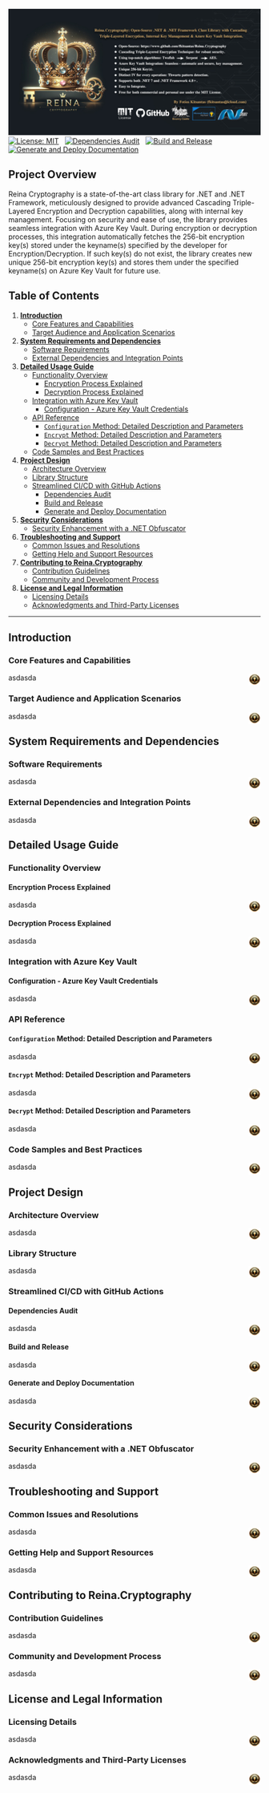 ![Reina Cryptography Library](/Resources/Reina-Cryptography-Preview.jpg)
[![License: MIT](https://img.shields.io/badge/License-MIT-green.svg)](https://opensource.org/license/mit/) &nbsp; [![Dependencies Audit](https://github.com/fkitsantas/Reina.Cryptography/actions/workflows/dependencies-audit.yml/badge.svg)](https://github.com/fkitsantas/Reina.Cryptography/actions/workflows/dependencies-audit.yml) &nbsp; [![Build and Release](https://github.com/fkitsantas/Reina.Cryptography/actions/workflows/build-and-release.yml/badge.svg)](https://github.com/fkitsantas/Reina.Cryptography/actions/workflows/build-and-release.yml) &nbsp; [![Generate and Deploy Documentation](https://github.com/fkitsantas/Reina.Cryptography/actions/workflows/generate-and-deploy-documentation.yml/badge.svg)](https://github.com/fkitsantas/Reina.Cryptography/actions/workflows/generate-and-deploy-documentation.yml)

## Project Overview
Reina Cryptography is a state-of-the-art class library for .NET and .NET Framework, meticulously designed to provide advanced Cascading Triple-Layered Encryption and Decryption capabilities, along with internal key management. Focusing on security and ease of use, the library provides seamless integration with Azure Key Vault. During encryption or decryption processes, this integration automatically fetches the 256-bit encryption key(s) stored under the keyname(s) specified by the developer for Encryption/Decryption. If such key(s) do not exist, the library creates new unique 256-bit encryption key(s) and stores them under the specified keyname(s) on Azure Key Vault for future use.

## Table of Contents

1. [**Introduction**](#introduction)
   - [Core Features and Capabilities](#core-features-and-capabilities)
   - [Target Audience and Application Scenarios](#target-audience-and-application-scenarios)
2. [**System Requirements and Dependencies**](#system-requirements-and-dependencies)
   - [Software Requirements](#software-requirements)
   - [External Dependencies and Integration Points](#external-dependencies-and-integration-points)
3. [**Detailed Usage Guide**](#detailed-usage-guide)
   - [Functionality Overview](#functionality-overview)
     - [Encryption Process Explained](#encryption-process-explained)
     - [Decryption Process Explained](#decryption-process-explained)
   - [Integration with Azure Key Vault](#integration-with-azure-key-vault)
      - [Configuration - Azure Key Vault Credentials](#configuration---azure-key-vault-credentials)
   - [API Reference](#api-reference)
     - [`Configuration` Method: Detailed Description and Parameters](#configuration-method-detailed-description-and-parameters)
     - [`Encrypt` Method: Detailed Description and Parameters](#encrypt-method-detailed-description-and-parameters)
     - [`Decrypt` Method: Detailed Description and Parameters](#decrypt-method-detailed-description-and-parameters)
   - [Code Samples and Best Practices](#code-samples-and-best-practices)
4. [**Project Design**](#project-design)
   - [Architecture Overview](#architecture-overview)
   - [Library Structure](#library-structure)
   - [Streamlined CI/CD with GitHub Actions](#streamlined-cicd-with-github-actions)
      - [Dependencies Audit](#dependencies-audit)
      - [Build and Release](#build-and-release)
      - [Generate and Deploy Documentation](#generate-and-deploy-documentation)
5. [**Security Considerations**](#security-considerations)
   - [Security Enhancement with a .NET Obfuscator](#security-enhancement-with-a-net-obfuscator)
6. [**Troubleshooting and Support**](#troubleshooting-and-support)
   - [Common Issues and Resolutions](#common-issues-and-resolutions)
   - [Getting Help and Support Resources](#getting-help-and-support-resources)
7. [**Contributing to Reina.Cryptography**](#contributing-to-reina-cryptography)
   - [Contribution Guidelines](#contribution-guidelines)
   - [Community and Development Process](#community-and-development-process)
8. [**License and Legal Information**](#license-and-legal-information)
   - [Licensing Details](#licensing-details)
   - [Acknowledgments and Third-Party Licenses](#acknowledgments-and-third-party-licenses)

---

## Introduction

### Core Features and Capabilities

asdasda
<a href="#table-of-contents"><img align="right" src="Resources/backtotop.png" width="24" height="24"></a>

### Target Audience and Application Scenarios

asdasda
<a href="#table-of-contents"><img align="right" src="Resources/backtotop.png" width="24" height="24"></a>

## System Requirements and Dependencies

### Software Requirements

asdasda
<a href="#table-of-contents"><img align="right" src="Resources/backtotop.png" width="24" height="24"></a>

### External Dependencies and Integration Points

asdasda
<a href="#table-of-contents"><img align="right" src="Resources/backtotop.png" width="24" height="24"></a>

## Detailed Usage Guide

### Functionality Overview

#### Encryption Process Explained

asdasda
<a href="#table-of-contents"><img align="right" src="Resources/backtotop.png" width="24" height="24"></a>

#### Decryption Process Explained

asdasda
<a href="#table-of-contents"><img align="right" src="Resources/backtotop.png" width="24" height="24"></a>

### Integration with Azure Key Vault

#### Configuration - Azure Key Vault Credentials

asdasda
<a href="#table-of-contents"><img align="right" src="Resources/backtotop.png" width="24" height="24"></a>

### API Reference

#### `Configuration` Method: Detailed Description and Parameters

asdasda
<a href="#table-of-contents"><img align="right" src="Resources/backtotop.png" width="24" height="24"></a>

#### `Encrypt` Method: Detailed Description and Parameters

asdasda
<a href="#table-of-contents"><img align="right" src="Resources/backtotop.png" width="24" height="24"></a>

#### `Decrypt` Method: Detailed Description and Parameters

asdasda
<a href="#table-of-contents"><img align="right" src="Resources/backtotop.png" width="24" height="24"></a>

### Code Samples and Best Practices

asdasda
<a href="#table-of-contents"><img align="right" src="Resources/backtotop.png" width="24" height="24"></a>

## Project Design

### Architecture Overview

asdasda
<a href="#table-of-contents"><img align="right" src="Resources/backtotop.png" width="24" height="24"></a>

### Library Structure

asdasda
<a href="#table-of-contents"><img align="right" src="Resources/backtotop.png" width="24" height="24"></a>

### Streamlined CI/CD with GitHub Actions

#### Dependencies Audit

asdasda
<a href="#table-of-contents"><img align="right" src="Resources/backtotop.png" width="24" height="24"></a>

#### Build and Release

asdasda
<a href="#table-of-contents"><img align="right" src="Resources/backtotop.png" width="24" height="24"></a>

#### Generate and Deploy Documentation

asdasda
<a href="#table-of-contents"><img align="right" src="Resources/backtotop.png" width="24" height="24"></a>

## Security Considerations

### Security Enhancement with a .NET Obfuscator

asdasda
<a href="#table-of-contents"><img align="right" src="Resources/backtotop.png" width="24" height="24"></a>

## Troubleshooting and Support

### Common Issues and Resolutions

asdasda
<a href="#table-of-contents"><img align="right" src="Resources/backtotop.png" width="24" height="24"></a>

### Getting Help and Support Resources

asdasda
<a href="#table-of-contents"><img align="right" src="Resources/backtotop.png" width="24" height="24"></a>

## Contributing to Reina.Cryptography

### Contribution Guidelines

asdasda
<a href="#table-of-contents"><img align="right" src="Resources/backtotop.png" width="24" height="24"></a>

### Community and Development Process

asdasda
<a href="#table-of-contents"><img align="right" src="Resources/backtotop.png" width="24" height="24"></a>

## License and Legal Information

### Licensing Details

asdasda
<a href="#table-of-contents"><img align="right" src="Resources/backtotop.png" width="24" height="24"></a>

### Acknowledgments and Third-Party Licenses

asdasda
<a href="#table-of-contents"><img align="right" src="Resources/backtotop.png" width="24" height="24"></a>
